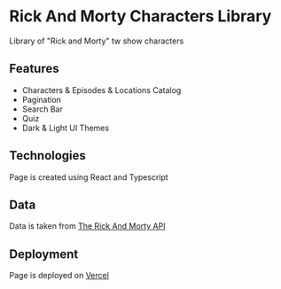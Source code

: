 # Rick And Morty Characters Library

Library of "Rick and Morty" tw show characters

## Features

* Characters & Episodes & Locations Catalog
* Pagination
* Search Bar
* Quiz
* Dark & Light UI Themes

## Technologies

Page is created using React and Typescript

## Data

Data is taken from [The Rick And Morty API](https://rickandmortyapi.com/)

## Deployment

Page is deployed on [Vercel](https://vercel.com/)
